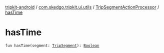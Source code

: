 [tripkit-android](../../index.md) / [com.skedgo.tripkit.ui.utils](../index.md) / [TripSegmentActionProcessor](index.md) / [hasTime](./has-time.md)

# hasTime

`fun hasTime(segment: `[`TripSegment`](../../com.skedgo.tripkit.routing/-trip-segment/index.md)`): `[`Boolean`](https://kotlinlang.org/api/latest/jvm/stdlib/kotlin/-boolean/index.html)